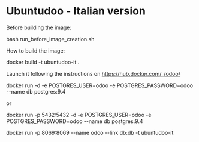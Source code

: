 Ubuntudoo - Italian version
======

Before building the image:

bash run_before_image_creation.sh 

How to build the image:

docker build -t ubuntudoo-it .

Launch it following the instructions on https://hub.docker.com/_/odoo/

docker run -d -e POSTGRES_USER=odoo -e POSTGRES_PASSWORD=odoo --name db postgres:9.4

or

docker run -p 5432:5432 -d -e POSTGRES_USER=odoo -e POSTGRES_PASSWORD=odoo --name db postgres:9.4

docker run -p 8069:8069 --name odoo --link db:db -t ubuntudoo-it

